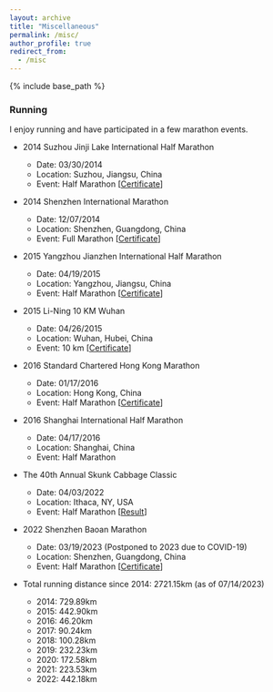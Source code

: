 ```yaml
---
layout: archive
title: "Miscellaneous"
permalink: /misc/
author_profile: true
redirect_from:
  - /misc
---
```


{% include base_path %}

### Running
I enjoy running and have participated in a few marathon events. 

* 2014 Suzhou Jinji Lake International Half Marathon
  * Date: 03/30/2014
  * Location: Suzhou, Jiangsu, China
  * Event: Half Marathon [[Certificate](https://rihuanhuang.github.io/files/sz-hm2014.pdf)]
* 2014 Shenzhen International Marathon
  * Date: 12/07/2014
  * Location: Shenzhen, Guangdong, China
  * Event: Full Marathon [[Certificate](https://rihuanhuang.github.io/files/sz-fm2014.pdf)]

* 2015 Yangzhou Jianzhen International Half Marathon
  * Date: 04/19/2015
  * Location: Yangzhou, Jiangsu, China
  * Event: Half Marathon [[Certificate](https://rihuanhuang.github.io/files/yz-hm2015.jpeg)]

* 2015 Li-Ning 10 KM Wuhan
  * Date: 04/26/2015
  * Location: Wuhan, Hubei, China
  * Event: 10 km [[Certificate](https://rihuanhuang.github.io/files/ln-10k2015.jpg)]

* 2016 Standard Chartered Hong Kong Marathon
  * Date: 01/17/2016
  * Location: Hong Kong, China
  * Event: Half Marathon [[Certificate](https://rihuanhuang.github.io/files/hk-hm2016.pdf)]

* 2016 Shanghai International Half Marathon
  * Date: 04/17/2016
  * Location: Shanghai, China
  * Event: Half Marathon

* The 40th Annual Skunk Cabbage Classic
  * Date: 04/03/2022
  * Location: Ithaca, NY, USA
  * Event: Half Marathon [[Result](https://www.leonetiming.com/results/runner.php?id=2534501&tpl=results-gun-only.tpl)]

* 2022 Shenzhen Baoan Marathon
  * Date: 03/19/2023 (Postponed to 2023 due to COVID-19)
  * Location: Shenzhen, Guangdong, China
  * Event: Half Marathon [[Certificate](https://rihuanhuang.github.io/files/sz-hm2023.jpg)]

* Total running distance since 2014: 2721.15km (as of 07/14/2023)
  * 2014: 729.89km  
  * 2015: 442.90km
  * 2016: 46.20km
  * 2017: 90.24km
  * 2018: 100.28km
  * 2019: 232.23km
  * 2020: 172.58km
  * 2021: 223.53km
  * 2022: 442.18km
